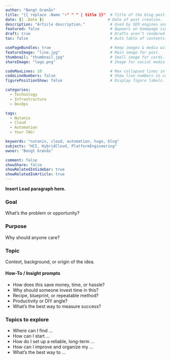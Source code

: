 ```yaml
---
author: "Bengt Grønås"
title: "{{ replace .Name "-" " " | title }}"  # Title of the blog post.
date: {{ .Date }}                            # Date of post creation.
description: "Article description."           # Used by SEO engines and social cards.
featured: false                               # Appears on homepage sidebar if true.
draft: true                                   # Drafts aren’t rendered until published.
toc: false                                    # Auto table of contents.

usePageBundles: true                          # Keep images & media with each post.
featureImage: "line.jpg"                      # Main image for post.
thumbnail: "thumbnail.jpg"                    # Small image for cards.
shareImage: "logo.png"                        # Image for social media previews.

codeMaxLines: 10                              # Max collapsed lines in code blocks.
codeLineNumbers: false                        # Show line numbers in code.
figurePositionShow: false                     # Display figure labels.

categories:
  - Technology
  - Infrastructure
  - DevOps

tags:
  - Nutanix
  - Cloud
  - Automation
  - Your TAG!

keywords: "nutanix, cloud, automation, hugo, blog"
subjects: "HCI, HybridCloud, PlatformEngineering"
owner: "Bengt Grønås"

comment: false
showShare: false
showRelatedInSidebar: true
showRelatedInArticle: true
---
```


**Insert Lead paragraph here.**


### Goal
What’s the problem or opportunity?

### Purpose
Why should anyone care?

### Topic
Context, background, or origin of the idea.


#### How-To / Insight prompts
* How does this save money, time, or hassle?
* Why should someone invest time in this?
* Recipe, blueprint, or repeatable method?
* Productivity or DIY angle?
* What’s the best way to measure success?



### Topics to explore
- Where can I find …
- How can I start …
- How do I set up a reliable, long-term …
- How can I improve and organize my …
- What’s the best way to …
